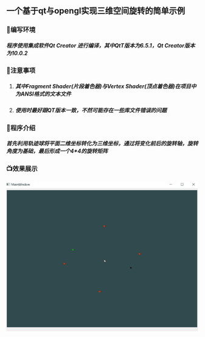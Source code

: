 ## 一个基于qt与opengl实现三维空间旋转的简单示例

### :incoming_envelope:编写环境

##### 程序使用集成软件**Qt Creator** 进行编译，其中**Qt**T版本为6.5.1，**Qt Creator**版本为10.0.2

### :notebook:注意事项

1. ##### 其中Fragment Shader(片段着色器)与Vertex Shader(顶点着色器)在项目中为ANSI格式的文本文件

2. ##### 使用时最好跟QT版本一致，不然可能存在一些库文件错误的问题

### :shower:程序介绍

##### 首先利用轨迹球将平面二维坐标转化为三维坐标，通过将变化前后的旋转轴，旋转角度为基础，最后形成一个4*4的旋转矩阵

### :tv:效果展示

![](./img/transform.gif)